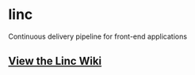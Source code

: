 # linc
Continuous delivery pipeline for front-end applications

## [View the Linc Wiki](https://github.com/bitgenics/linc/wiki)

